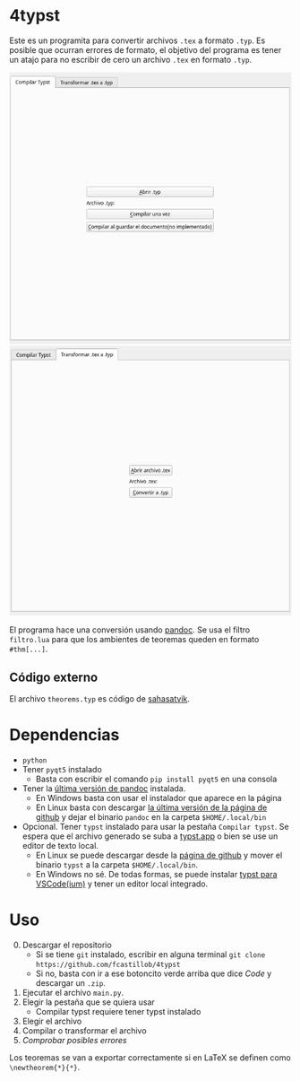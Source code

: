 
# 4typst

Este es un programita para convertir archivos `.tex` a formato `.typ`. Es posible que ocurran errores de formato, el objetivo del programa es tener un atajo para no escribir de cero un archivo `.tex` en formato `.typ`.

![](compilar.png)
![](transformar.png)

El programa hace una conversión usando [pandoc](https://pandoc.org). Se usa el filtro `filtro.lua` para que los ambientes de teoremas queden en formato `#thm[...]`.

## Código externo

El archivo `theorems.typ` es código de [sahasatvik](https://github.com/sahasatvik/typst-theorems).

# Dependencias

- `python`
- Tener `pyqt5` instalado
    - Basta con escribir el comando `pip install pyqt5` en una consola
- Tener la [última versión de pandoc](https://pandoc.org/installing.html) instalada.
    - En Windows basta con usar el instalador que aparece en la página
    - En Linux basta con descargar [la última versión de la página de github](https://github.com/jgm/pandoc/releases) y dejar el binario `pandoc` en la carpeta `$HOME/.local/bin`
- Opcional. Tener `typst` instalado para usar la pestaña `Compilar typst`. Se espera que el archivo generado se suba a [typst.app](https://typst.app) o bien se use un editor de texto local.
    - En Linux se puede descargar desde la [página de github](https://github.com/typst/typst/releases) y mover el binario `typst` a la carpeta `$HOME/.local/bin`.
    - En Windows no sé. De todas formas, se puede instalar [typst para VSCode(ium)](https://marketplace.visualstudio.com/items?itemName=nvarner.typst-lsp) y tener un editor local integrado.

# Uso

0. Descargar el repositorio
    - Si se tiene `git` instalado, escribir en alguna terminal `git clone https://github.com/fcastillob/4typst`
    - Si no, basta con ir a ese botoncito verde arriba que dice *Code* y descargar un `.zip`.
1. Ejecutar el archivo `main.py`.
2. Elegir la pestaña que se quiera usar
    - Compilar typst requiere tener typst instalado
3. Elegir el archivo
4. Compilar o transformar el archivo
5. *Comprobar posibles errores*

Los teoremas se van a exportar correctamente si en LaTeX se definen como `\newtheorem{*}{*}`.
